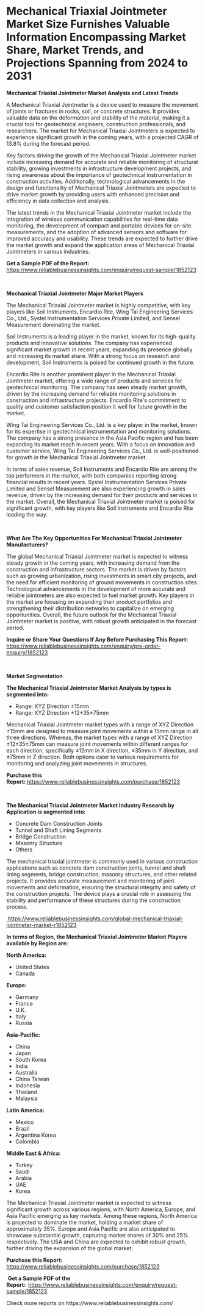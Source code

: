 <p><h1>Mechanical Triaxial Jointmeter Market Size Furnishes Valuable Information Encompassing Market Share, Market Trends, and Projections Spanning from 2024 to 2031</h1></p><p><strong>Mechanical Triaxial Jointmeter Market Analysis and Latest Trends</strong></p>
<p><p>A Mechanical Triaxial Jointmeter is a device used to measure the movement of joints or fractures in rocks, soil, or concrete structures. It provides valuable data on the deformation and stability of the material, making it a crucial tool for geotechnical engineers, construction professionals, and researchers. The market for Mechanical Triaxial Jointmeters is expected to experience significant growth in the coming years, with a projected CAGR of 13.8% during the forecast period.</p><p>Key factors driving the growth of the Mechanical Triaxial Jointmeter market include increasing demand for accurate and reliable monitoring of structural stability, growing investments in infrastructure development projects, and rising awareness about the importance of geotechnical instrumentation in construction activities. Additionally, technological advancements in the design and functionality of Mechanical Triaxial Jointmeters are expected to drive market growth by providing users with enhanced precision and efficiency in data collection and analysis.</p><p>The latest trends in the Mechanical Triaxial Jointmeter market include the integration of wireless communication capabilities for real-time data monitoring, the development of compact and portable devices for on-site measurements, and the adoption of advanced sensors and software for improved accuracy and usability. These trends are expected to further drive the market growth and expand the application areas of Mechanical Triaxial Jointmeters in various industries.</p></p>
<p><strong>Get a Sample PDF of the Report:&nbsp;</strong> <a href="https://www.reliablebusinessinsights.com/enquiry/request-sample/1852123">https://www.reliablebusinessinsights.com/enquiry/request-sample/1852123</a></p>
<p>&nbsp;</p>
<p><strong>Mechanical Triaxial Jointmeter Major Market Players</strong></p>
<p><p>The Mechanical Triaxial Jointmeter market is highly competitive, with key players like Soil Instruments, Encardio Rite, Wing Tai Engineering Services Co., Ltd., Systel Instrumentation Services Private Limited, and Sensel Measurement dominating the market. </p><p>Soil Instruments is a leading player in the market, known for its high-quality products and innovative solutions. The company has experienced significant market growth in recent years, expanding its presence globally and increasing its market share. With a strong focus on research and development, Soil Instruments is poised for continued growth in the future.</p><p>Encardio Rite is another prominent player in the Mechanical Triaxial Jointmeter market, offering a wide range of products and services for geotechnical monitoring. The company has seen steady market growth, driven by the increasing demand for reliable monitoring solutions in construction and infrastructure projects. Encardio Rite's commitment to quality and customer satisfaction position it well for future growth in the market.</p><p>Wing Tai Engineering Services Co., Ltd. is a key player in the market, known for its expertise in geotechnical instrumentation and monitoring solutions. The company has a strong presence in the Asia Pacific region and has been expanding its market reach in recent years. With a focus on innovation and customer service, Wing Tai Engineering Services Co., Ltd. is well-positioned for growth in the Mechanical Triaxial Jointmeter market.</p><p>In terms of sales revenue, Soil Instruments and Encardio Rite are among the top performers in the market, with both companies reporting strong financial results in recent years. Systel Instrumentation Services Private Limited and Sensel Measurement are also experiencing growth in sales revenue, driven by the increasing demand for their products and services in the market. Overall, the Mechanical Triaxial Jointmeter market is poised for significant growth, with key players like Soil Instruments and Encardio Rite leading the way.</p></p>
<p>&nbsp;</p>
<p><strong>What Are The Key Opportunities For Mechanical Triaxial Jointmeter Manufacturers?</strong></p>
<p><p>The global Mechanical Triaxial Jointmeter market is expected to witness steady growth in the coming years, with increasing demand from the construction and infrastructure sectors. The market is driven by factors such as growing urbanization, rising investments in smart city projects, and the need for efficient monitoring of ground movements in construction sites. Technological advancements in the development of more accurate and reliable jointmeters are also expected to fuel market growth. Key players in the market are focusing on expanding their product portfolios and strengthening their distribution networks to capitalize on emerging opportunities. Overall, the future outlook for the Mechanical Triaxial Jointmeter market is positive, with robust growth anticipated in the forecast period.</p></p>
<p><strong>Inquire or Share Your Questions If Any Before Purchasing This Report:</strong> <a href="https://www.reliablebusinessinsights.com/enquiry/pre-order-enquiry/1852123">https://www.reliablebusinessinsights.com/enquiry/pre-order-enquiry/1852123</a></p>
<p>&nbsp;</p>
<p><strong>Market Segmentation</strong></p>
<p><strong>The Mechanical Triaxial Jointmeter Market Analysis by types is segmented into:</strong></p>
<p><ul><li>Range: XYZ Direction ±15mm</li><li>Range: XYZ Direction ±12±35±75mm</li></ul></p>
<p><p>Mechanical Triaxial Jointmeter market types with a range of XYZ Direction ±15mm are designed to measure joint movements within a 15mm range in all three directions. Whereas, the market types with a range of XYZ Direction ±12±35±75mm can measure joint movements within different ranges for each direction, specifically ±12mm in X direction, ±35mm in Y direction, and ±75mm in Z direction. Both options cater to various requirements for monitoring and analyzing joint movements in structures.</p></p>
<p><strong>Purchase this Report:&nbsp;</strong><a href="https://www.reliablebusinessinsights.com/purchase/1852123">https://www.reliablebusinessinsights.com/purchase/1852123</a></p>
<p>&nbsp;</p>
<p><strong>The Mechanical Triaxial Jointmeter Market Industry Research by Application is segmented into:</strong></p>
<p><ul><li>Concrete Dam Construction Joints</li><li>Tunnel and Shaft Lining Segments</li><li>Bridge Construction</li><li>Masonry Structure</li><li>Others</li></ul></p>
<p><p>The mechanical triaxial jointmeter is commonly used in various construction applications such as concrete dam construction joints, tunnel and shaft lining segments, bridge construction, masonry structures, and other related projects. It provides accurate measurement and monitoring of joint movements and deformation, ensuring the structural integrity and safety of the construction projects. The device plays a crucial role in assessing the stability and performance of these structures during the construction process.</p></p>
<p><a href="https://www.reliablebusinessinsights.com/global-mechanical-triaxial-jointmeter-market-r1852123">&nbsp;https://www.reliablebusinessinsights.com/global-mechanical-triaxial-jointmeter-market-r1852123</a></p>
<p><strong>In terms of Region, the Mechanical Triaxial Jointmeter Market Players available by Region are:</strong></p>
<p>
    <p> <strong> North America: </strong>
        <ul>
            <li>United States</li>
            <li>Canada</li>
        </ul>
        </p> 
    <p> <strong> Europe: </strong>
        <ul>
            <li>Germany</li>
            <li>France</li>
            <li>U.K.</li>
            <li>Italy</li>
            <li>Russia</li>
        </ul>
        </p> 
    <p> <strong> Asia-Pacific: </strong>
        <ul>
            <li>China</li>
            <li>Japan</li>
            <li>South Korea</li>
            <li>India</li>
            <li>Australia</li>
            <li>China Taiwan</li>
            <li>Indonesia</li>
            <li>Thailand</li>
            <li>Malaysia</li>
        </ul>
        </p> 
    <p> <strong> Latin America: </strong>
        <ul>
            <li>Mexico</li>
            <li>Brazil</li>
            <li>Argentina Korea</li>
            <li>Colombia</li>
        </ul>
        </p> 
    <p> <strong> Middle East & Africa: </strong>
        <ul>
            <li>Turkey</li>
            <li>Saudi</li>
            <li>Arabia</li>
            <li>UAE</li>
            <li>Korea</li>
        </ul>
    </p>
    </p>
<p><p>The Mechanical Triaxial Jointmeter market is expected to witness significant growth across various regions, with North America, Europe, and Asia Pacific emerging as key markets. Among these regions, North America is projected to dominate the market, holding a market share of approximately 35%. Europe and Asia Pacific are also anticipated to showcase substantial growth, capturing market shares of 30% and 25% respectively. The USA and China are expected to exhibit robust growth, further driving the expansion of the global market.</p></p>
<p><strong>Purchase this Report: </strong><a href="https://www.reliablebusinessinsights.com/purchase/1852123">https://www.reliablebusinessinsights.com/purchase/1852123</a></p>
<p>&nbsp;<strong>Get a Sample PDF of the Report:&nbsp;&nbsp;</strong><a href="https://www.reliablebusinessinsights.com/enquiry/request-sample/1852123">https://www.reliablebusinessinsights.com/enquiry/request-sample/1852123</a></p>
<p><strong></strong></p>
<p>Check more reports on https://www.reliablebusinessinsights.com/</p>